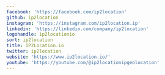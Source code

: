 ```yaml
---
facebook: 'https://facebook.com/ip2location'
github: ip2location
instagram: 'https://instagram.com/ip2location.ip'
linkedin: 'https://linkedin.com/company/ip2location'
logohandle: ip2locationio
sort: ip2location
title: IP2Location.io
twitter: ip2location
website: 'https://www.ip2location.io/'
youtube: 'https://youtube.com/@ip2locationipgeolocation'
---
```

